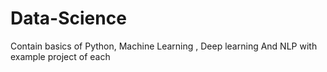 # Data-Science
Contain basics of Python, Machine Learning , Deep learning And NLP with  example project of each
